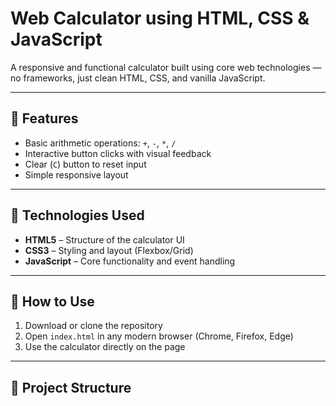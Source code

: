 # Web Calculator using HTML, CSS & JavaScript

A responsive and functional calculator built using core web technologies — no frameworks, just clean HTML, CSS, and vanilla JavaScript.

---

## 🌟 Features

- Basic arithmetic operations: `+`, `-`, `*`, `/`
- Interactive button clicks with visual feedback
- Clear (`C`) button to reset input
- Simple responsive layout

---

## 🔧 Technologies Used

- **HTML5** – Structure of the calculator UI
- **CSS3** – Styling and layout (Flexbox/Grid)
- **JavaScript** – Core functionality and event handling

---

## 📁 How to Use

1. Download or clone the repository
2. Open `index.html` in any modern browser (Chrome, Firefox, Edge)
3. Use the calculator directly on the page

---

## 📂 Project Structure


